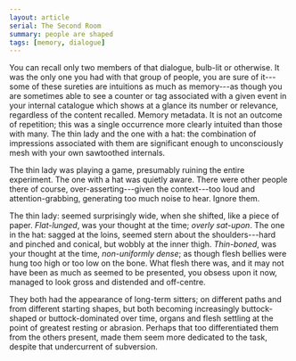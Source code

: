 ```yaml
---
layout: article
serial: The Second Room
summary: people are shaped
tags: [memory, dialogue]
---
```


You can recall only two members of that dialogue, bulb-lit or otherwise. It was the only one you had with that group of people, you are sure of it---some of these sureties are intuitions as much as memory---as though you are sometimes able to see a counter or tag associated with a given event in your internal catalogue which shows at a glance its number or relevance, regardless of the content recalled. Memory metadata. It is not an outcome of repetition; this was a single occurrence more clearly intuited than those with many. The thin lady and the one with a hat: the combination of impressions associated with them are significant enough to unconsciously mesh with your own sawtoothed internals.

The thin lady was playing a game, presumably ruining the entire experiment. The one with a hat was quietly aware. There were other people there of course, over-asserting---given the context---too loud and attention-grabbing, generating too much noise to hear. Ignore them.  

The thin lady: seemed surprisingly wide, when she shifted, like a piece of paper. _Flat-lunged_, was your thought at the time; _overly sat-upon_. The one in the hat: sagged at the loins, seemed stern about the shoulders---hard and pinched and conical, but wobbly at the inner thigh. _Thin-boned_, was your thought at the time, _non-uniformly dense_; as though flesh bellies were hung too high or too low on the bone.  What flesh there was, and it may not have been as much as seemed to be presented, you obsess upon it now, managed to look gross and  distended and off-centre.

They both had the appearance of long-term sitters; on different paths and from different starting shapes, but both becoming increasingly buttock-shaped or buttock-dominated over time, organs and flesh settling at the point of greatest resting or abrasion. Perhaps that too differentiated them from the others present, made them seem more dedicated to the task, despite that undercurrent of subversion. 
